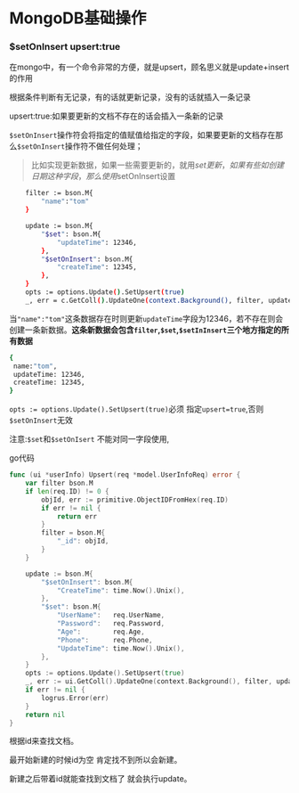 # MongoDB基础操作





### $setOnInsert upsert:true

在mongo中，有一个命令非常的方便，就是upsert，顾名思义就是update+insert的作用

根据条件判断有无记录，有的话就更新记录，没有的话就插入一条记录

upsert:true:如果要更新的文档不存在的话会插入一条新的记录

`$setOnInsert`操作符会将指定的值赋值给指定的字段，如果要更新的文档存在那么`$setOnInsert`操作符不做任何处理；

> 比如实现更新数据，如果一些需要更新的，就用$set更新，如果有些如创建日期这种字段，那么使用$setOnInsert设置

```sh
	filter := bson.M{
		"name":"tom"
	}

	update := bson.M{
		"$set": bson.M{
			"updateTime": 12346,
		},
		"$setOnInsert": bson.M{
			"createTime": 12345,
		},
	}
	opts := options.Update().SetUpsert(true)
	_, err = c.GetColl().UpdateOne(context.Background(), filter, update, opts)
```

当`"name":"tom"`这条数据存在时则更新`updateTime`字段为12346，若不存在则会创建一条新数据。**这条新数据会包含`filter`,`$set`,`$setInInsert`三个地方指定的所有数据**

```sh
{
 name:"tom",
 updateTime: 12346,
 createTime: 12345,
}
```

`opts := options.Update().SetUpsert(true)`必须 指定`upsert=true`,否则`$setOnInsert`无效

注意:`$set`和`$setOnIsert` 不能对同一字段使用,



go代码

```go
func (ui *userInfo) Upsert(req *model.UserInfoReq) error {
	var filter bson.M
	if len(req.ID) != 0 {
		objId, err := primitive.ObjectIDFromHex(req.ID)
		if err != nil {
			return err
		}
		filter = bson.M{
			"_id": objId,
		}
	}

	update := bson.M{
		"$setOnInsert": bson.M{
			"CreateTime": time.Now().Unix(),
		},
		"$set": bson.M{
			"UserName":   req.UserName,
			"Password":   req.Password,
			"Age":        req.Age,
			"Phone":      req.Phone,
			"UpdateTime": time.Now().Unix(),
		},
	}
	opts := options.Update().SetUpsert(true)
	_, err := ui.GetColl().UpdateOne(context.Background(), filter, update, opts)
	if err != nil {
		logrus.Error(err)
	}
	return nil
}

```

根据id来查找文档。

最开始新建的时候id为空 肯定找不到所以会新建。

新建之后带着id就能查找到文档了 就会执行update。

